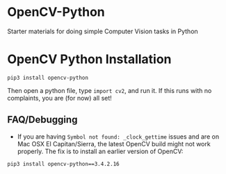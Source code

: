 # OpenCV-Python
Starter materials for doing simple Computer Vision tasks in Python

# OpenCV Python Installation
```
pip3 install opencv-python
```
Then open a python file, type `import cv2`, and run it. If this runs with no complaints, you are (for now) all set!
   
## FAQ/Debugging
 - If you are having `Symbol not found: _clock_gettime` issues and are on Mac OSX El Capitan/Sierra, the latest OpenCV build might not work properly. The fix is to install an earlier version of OpenCV:
 ```
 pip3 install opencv-python==3.4.2.16
 ```